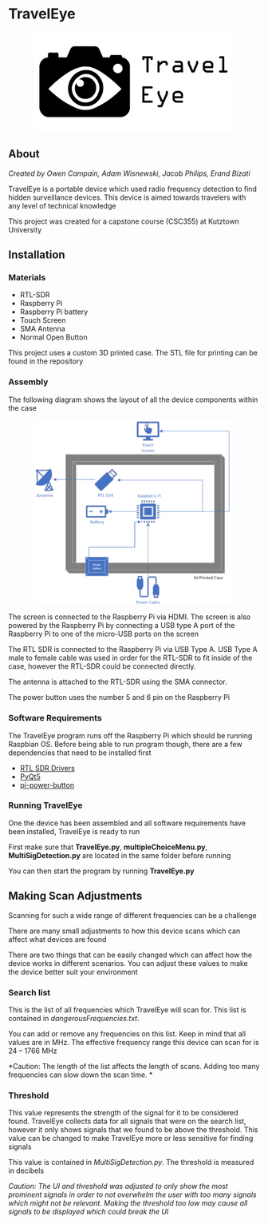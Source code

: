 # TravelEye
<p align="center">
  <img src="Images/GithubLogo.png" alt="drawing" width="400"/>
</p>

## About
*Created by Owen Campain, Adam Wisnewski, Jacob Philips, Erand Bizati*

TravelEye is a portable device which used radio frequency detection to find hidden surveillance devices.
This device is aimed towards travelers with any level of technical knowledge

This project was created for a capstone course (CSC355) at Kutztown University

## Installation
### Materials
- RTL-SDR
- Raspberry Pi
- Raspberry Pi battery
- Touch Screen
- SMA Antenna
- Normal Open Button

This project uses a custom 3D printed case. The STL file for printing can be found in the repository

### Assembly
The following diagram shows the layout of all the device components within the case

<p align="center">
  <img src="Images/TEArchitecture.png" alt="drawing" width="400"/>
</p>

The screen is connected to the Raspberry Pi via HDMI. The screen is also powered by the Raspberry Pi by connecting a USB type A port of the Raspberry Pi to one of the micro-USB ports on the screen

The RTL SDR is connected to the Raspberry Pi via USB Type A. USB Type A male to female cable was used in order for the RTL-SDR to fit inside of the case, however the RTL-SDR could be connected directly.

The antenna is attached to the RTL-SDR using the SMA connector.

The power button uses the number 5 and 6 pin on the Raspberry Pi

### Software Requirements
The TravelEye program runs off the Raspberry Pi which should be running Raspbian OS. Before being able to run program though, there are a few dependencies that need to be installed first

- [RTL SDR Drivers](https://www.rtl-sdr.com/rtl-sdr-quick-start-guide/)
- [PyQt5](https://pypi.org/project/PyQt5/)
- [pi-power-button](https://github.com/Howchoo/pi-power-button.git)

### Running TravelEye
One the device has been assembled and all software requirements have been installed, TravelEye is ready to run

First make sure that **TravelEye.py**, **multipleChoiceMenu.py**, **MultiSigDetection.py** are located in the same folder before running

You can then start the program by running **TravelEye.py**

## Making Scan Adjustments
Scanning for such a wide range of different frequencies can be a challenge

There are many small adjustments to how this device scans which can affect what devices are found

There are two things that can be easily changed which can affect how the device works in different scenarios. You can adjust these values to make the device better suit your environment

### **Search list**

  This is the list of all frequencies which TravelEye will scan for.
  This list is contained in *dangerousFrequencies.txt*.

  You can add or remove any frequencies on this list. Keep in mind that all values are in MHz. The effective frequency range this device can scan for is 24 – 1766 MHz
 
  *Caution: The length of the list affects the length of scans. Adding too many frequencies can slow down the scan time. *

### Threshold
  This value represents the strength of the signal for it to be considered found. TravelEye collects data for all signals that were on the search list, however it only shows signals that we found to be above the threshold. 
  This value can be changed to make TravelEye more or less sensitive for finding signals 

  This value is contained in *MultiSigDetection.py*. The threshold is measured in decibels

  *Caution: The UI and threshold was adjusted to only show the most prominent signals in order to not overwhelm the user with too many signals which might not be relevant. Making the threshold too low may cause all signals to be displayed which could break the UI* 
  
